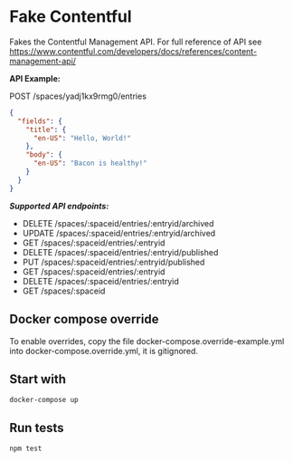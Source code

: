 Fake Contentful
========================

Fakes the Contentful Management API.
For full reference of API see https://www.contentful.com/developers/docs/references/content-management-api/

**API Example:**   

POST /spaces/yadj1kx9rmg0/entries

```json
{
  "fields": {
    "title": {
      "en-US": "Hello, World!"
    },
    "body": {
      "en-US": "Bacon is healthy!"
    }
  }
}
```

***Supported API endpoints:***   

- DELETE /spaces/:spaceid/entries/:entryid/archived
- UPDATE /spaces/:spaceid/entries/:entryid/archived
- GET /spaces/:spaceid/entries/:entryid
- DELETE /spaces/:spaceid/entries/:entryid/published
- PUT /spaces/:spaceid/entries/:entryid/published
- GET /spaces/:spaceid/entries/:entryid
- DELETE /spaces/:spaceid/entries/:entryid
- GET /spaces/:spaceid


Docker compose override
-----------------------

To enable overrides, copy the file docker-compose.override-example.yml into docker-compose.override.yml, it is gitignored.


Start with
----------

```shell
docker-compose up
```


Run tests
---------

```shell
npm test
```
